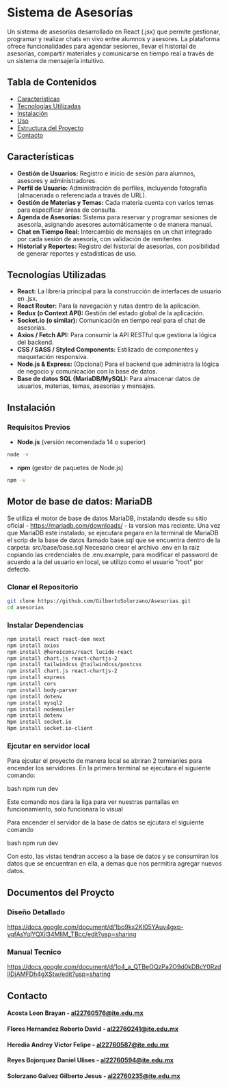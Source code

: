 # Sistema de Asesorías

Un sistema de asesorías desarrollado en React (.jsx) que permite gestionar, programar y realizar chats en vivo entre alumnos y asesores. La plataforma ofrece funcionalidades para agendar sesiones, llevar el historial de asesorías, compartir materiales y comunicarse en tiempo real a través de un sistema de mensajería intuitivo.

## Tabla de Contenidos

- [Características](#características)
- [Tecnologías Utilizadas](#tecnologías-utilizadas)
- [Instalación](#instalación)
- [Uso](#uso)
- [Estructura del Proyecto](#estructura-del-proyecto)
- [Contacto](#contacto)

## Características

- **Gestión de Usuarios:** Registro e inicio de sesión para alumnos, asesores y administradores.
- **Perfil de Usuario:** Administración de perfiles, incluyendo fotografía (almacenada o referenciada a través de URL).
- **Gestión de Materias y Temas:** Cada materia cuenta con varios temas para especificar áreas de consulta.
- **Agenda de Asesorías:** Sistema para reservar y programar sesiones de asesoría, asignando asesores automáticamente o de manera manual.
- **Chat en Tiempo Real:** Intercambio de mensajes en un chat integrado por cada sesión de asesoría, con validación de remitentes.
- **Historial y Reportes:** Registro del historial de asesorías, con posibilidad de generar reportes y estadísticas de uso.

## Tecnologías Utilizadas

- **React:** La librería principal para la construcción de interfaces de usuario en .jsx.
- **React Router:** Para la navegación y rutas dentro de la aplicación.
- **Redux (o Context API):** Gestión del estado global de la aplicación.
- **Socket.io (o similar):** Comunicación en tiempo real para el chat de asesorías.
- **Axios / Fetch API:** Para consumir la API RESTful que gestiona la lógica del backend.
- **CSS / SASS / Styled Components:** Estilizado de componentes y maquetación responsiva.
- **Node.js & Express:** (Opcional) Para el backend que administra la lógica de negocio y comunicación con la base de datos.
- **Base de datos SQL (MariaDB/MySQL):** Para almacenar datos de usuarios, materias, temas, asesorías y mensajes.

## Instalación

### Requisitos Previos

- **Node.js** (versión recomendada 14 o superior)

```bash
node -v
```

- **npm** (gestor de paquetes de Node.js)

```bash
npm -v
```

## Motor de base de datos: MariaDB

Se utiliza el motor de base de datos MariaDB, instalando desde su sitio oficial - https://mariadb.com/downloads/ - la version mas reciente.
Una vez que MariaDB este instalado, se ejecutara pegara en la terminal de MariaDB el scrip de la base de datos llamado base.sql que se encuentra dentro de la carpeta: src/base/base.sql
Necesario crear el archivo .env en la raiz copiando las credenciales de .env.example, para modificar el password de acuerdo a la del usuario en local, se utilizo como el usuario "root" por defecto.

### Clonar el Repositorio

```bash
git clone https://github.com/GilbertoSolorzano/Asesorias.git
cd asesorias
```

### Instalar Dependencias

```bash
npm install react react-dom next
npm install axios
npm install @heroicons/react lucide-react
npm install chart.js react-chartjs-2
npm install tailwindcss @tailwindcss/postcss
npm install chart.js react-chartjs-2
npm install express
npm install cors
npm install body-parser
npm install dotenv
npm install mysql2
npm install nodemailer
npm install dotenv
Npm install socket.io
Npm install socket.io-client

```

### Ejcutar en servidor local

Para ejcutar el proyecto de manera local se abriran 2 termianles para encender los servidores.
En la primera terminal se ejecutara el siguiente comando:

bash
npm run dev

Este comando nos dara la liga para ver nuestras pantallas en funcionamiento, solo funcionara lo visual

Para encender el servidor de la base de datos se ejcutara el siguiente comando

bash
npm run dev

Con esto, las vistas tendran acceso a la base de datos y se consumiran los datos que se encuentran en ella, a demas que nos permitira agregar nuevos datos.

## Documentos del Proycto

### Diseño Detallado

https://docs.google.com/document/d/1bo9kx2KI05YAuv4gxp-yqfAsYqlYQXil34MIiM_TBcc/edit?usp=sharing

### Manual Tecnico

https://docs.google.com/document/d/1o4_a_QTBeOQzPa2O9d0kDBcY0RzdIIDjAMFDh4gXStw/edit?usp=sharing

## Contacto

#### Acosta Leon Brayan - al22760576@ite.edu.mx

#### Flores Hernandez Roberto David - al22760241@ite.edu.mx

#### Heredia Andrey Victor Felipe - al22760587@ite.edu.mx

#### Reyes Bojorquez Daniel Ulises - al22760594@ite.edu.mx

#### Solorzano Galvez Gilberto Jesus - al22760235@ite.edu.mx
